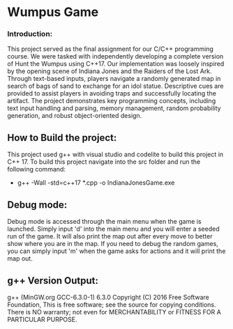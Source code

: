 # Wumpus Game

### Introduction:
This project served as the final assignment for our C/C++ programming course. We were tasked with independently developing a complete version of Hunt the Wumpus using C++17. Our implementation was loosely inspired by the opening scene of Indiana Jones and the Raiders of the Lost Ark. Through text-based inputs, players navigate a randomly generated map in search of bags of sand to exchange for an idol statue. Descriptive cues are provided to assist players in avoiding traps and successfully locating the artifact. The project demonstrates key programming concepts, including text input handling and parsing, memory management, random probability generation, and robust object-oriented design.

## How to Build the project:
This project used g++ with visual studio and codelite to build this project in C++ 17.
To build this project navigate into the src folder and run the following command:
- g++ -Wall -std=c++17 *.cpp -o IndianaJonesGame.exe

## Debug mode:
Debug mode is accessed through the main menu when the game is launched. Simply input 'd' into the main menu and you will enter a seeded run of the game. It will also print the map out after every move to better show where you are in the map. If you need to debug the random games, you can simply input 'm' when the game asks for actions and it will print the map out.

## g++ Version Output:
g++ (MinGW.org GCC-6.3.0-1) 6.3.0 Copyright (C) 2016 Free Software Foundation, This is free software; see the source for copying conditions. There is NO warranty; not even for MERCHANTABILITY or FITNESS FOR A PARTICULAR PURPOSE. 
